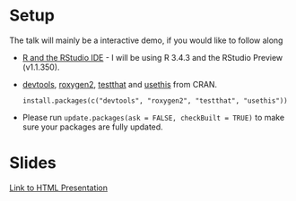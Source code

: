 # Setup

The talk will mainly be a interactive demo, if you would like to follow along

- [R and the RStudio IDE](http://happygitwithr.com/install-r-rstudio.html) - I will be using R 3.4.3 and the RStudio Preview (v1.1.350).
- [devtools](https://cran.r-project.org/package=devtools), [roxygen2](https://cran.r-project.org/package=roxygen2), [testthat](https://cran.r-project.org/package=testthat) and [usethis](https://github.com/r-lib/usethis) from CRAN.

    `install.packages(c("devtools", "roxygen2", "testthat", "usethis"))`

- Please run `update.packages(ask = FALSE, checkBuilt = TRUE)` to make sure your packages are fully updated.

# Slides

[Link to HTML Presentation](https://rawgit.com/jimhester/presentations/master/2018_02_03-You-can-make-a-package-in-20-minutes/2018_02_03-rstudio_conf-You_can_make_a_package_in_20_minutes.html)
